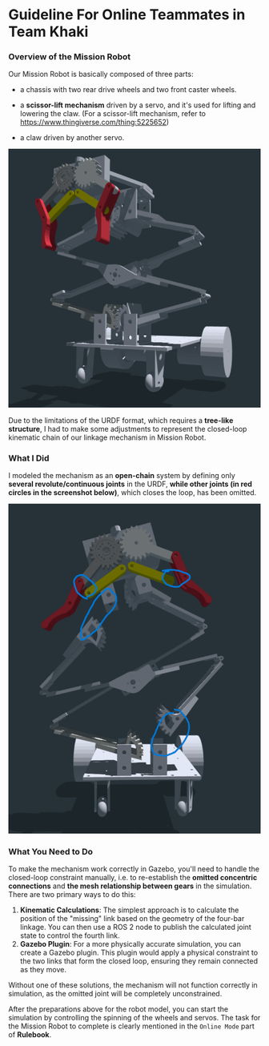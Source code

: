 # Guideline For Online Teammates in **Team Khaki**
### Overview of the Mission Robot

Our Mission Robot is basically composed of three parts:

- a chassis with two rear drive wheels and two front caster wheels.

- a **scissor-lift mechanism** driven by a servo, and it's used for lifting and lowering the claw. (For a scissor-lift mechanism, refer to https://www.thingiverse.com/thing:5225652)
- a claw driven by another servo.

![屏幕截图 2025-08-14 021648](屏幕截图_2025-08-14_021648.png)

Due to the limitations of the URDF format, which requires a **tree-like structure**, I had to make some adjustments to represent the closed-loop kinematic chain of our linkage mechanism in Mission Robot.



### What I Did

I modeled the mechanism as an **open-chain** system by defining only **several revolute/continuous joints** in the URDF, **while other joints (in red circles in the screenshot below)**, which closes the loop, has been omitted.

![屏幕截图 2025-08-14 040047](屏幕截图_2025-08-14_040047.png)

### What You Need to Do

To make the mechanism work correctly in Gazebo, you'll need to handle the closed-loop constraint manually, i.e. to re-establish the **omitted concentric connections** and **the mesh relationship between gears** in the simulation. There are two primary ways to do this:

1. **Kinematic Calculations**: The simplest approach is to calculate the position of the "missing" link based on the geometry of the four-bar linkage. You can then use a ROS 2 node to publish the calculated joint state to control the fourth link.
2. **Gazebo Plugin**: For a more physically accurate simulation, you can create a Gazebo plugin. This plugin would apply a physical constraint to the two links that form the closed loop, ensuring they remain connected as they move.

Without one of these solutions, the mechanism will not function correctly in simulation, as the omitted joint will be completely unconstrained.


After the preparations above  for the robot model, you can start the simulation by controlling the spinning of the wheels and servos. The task for the Mission Robot to complete is clearly mentioned in the `Online Mode` part of **Rulebook**.






